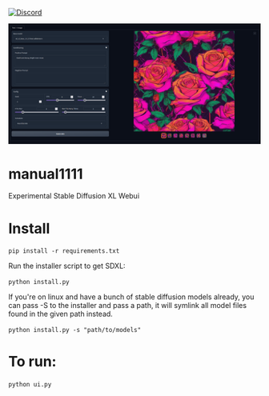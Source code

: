 [![Discord](https://img.shields.io/discord/232596713892872193?logo=discord)](https://discord.gg/2JhHVh7CGu)

![preview](https://github.com/CoffeeVampir3/manual1111/blob/af940d212bb126bfc38ce0fc02ff6a7d45478c83/image.png)

# manual1111
Experimental Stable Diffusion XL Webui

# Install
`pip install -r requirements.txt`

Run the installer script to get SDXL:

`python install.py`

If you're on linux and have a bunch of stable diffusion models already, you can pass -S to the installer and pass a path, it will symlink all model files found in the given path instead.

`python install.py -s "path/to/models"`

# To run:
`python ui.py`
